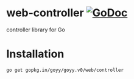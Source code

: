 # web-controller [![GoDoc](http://godoc.org/gopkg.in/goyy/goyy.v0?status.png)](http://godoc.org/gopkg.in/goyy/goyy.v0/web/controller)
controller library for Go

# Installation
`go get gopkg.in/goyy/goyy.v0/web/controller`
